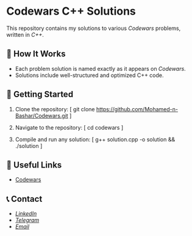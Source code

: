 # Codewars C++ Solutions

This repository contains my solutions to various *Codewars* problems, written in *C++*.

## 📌 How It Works
- Each problem solution is named exactly as it appears on *Codewars*.
- Solutions include well-structured and optimized C++ code.

## 🚀 Getting Started
1. Clone the repository:
   [ git clone https://github.com/Mohamed-n-Bashar/Codewars.git ]
   
2. Navigate to the repository:
   [ cd codewars ]
   
3. Compile and run any solution:
   [ g++ solution.cpp -o solution && ./solution ]
   

## 🔗 Useful Links
- [Codewars](https://www.codewars.com/)

## 📞 Contact
- [*LinkedIn*](https://www.linkedin.com/in/mohamed-bashar-806046248/)
- [*Telegram*](https://t.me/Mohamed_Nabil_Bashar)
- [*Email*](mailto:mohamednbashar@gmail.com)

